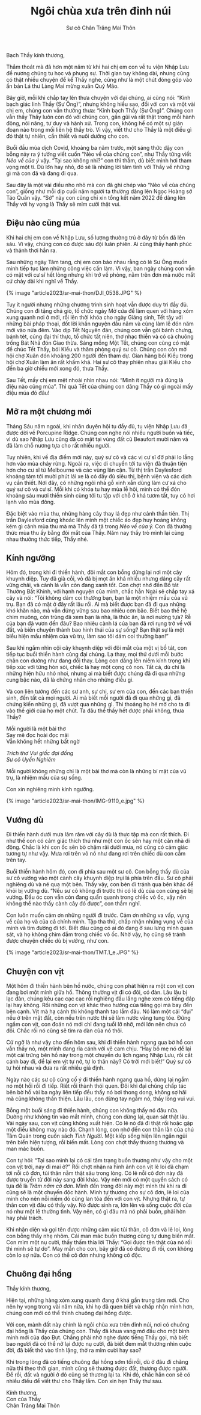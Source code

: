 ﻿---
title: Ngôi chùa xưa trên đỉnh núi
author: Sư cô Chân Trăng Mai Thôn
---

Bạch Thầy kính thương,

Thắm thoát mà đã hơn một năm từ khi hai chị em con về tu viện Nhập Lưu để nương chúng tu học và phụng sự. Thời gian tuy không dài, nhưng cũng có thật nhiều chuyện để kể Thầy nghe, cũng như là một chút đóng góp vào ấn bản Lá thư Làng Mai mừng xuân Quý Mão.

Bây giờ, mỗi khi chắp tay lên thưa chuyện với đại chúng, ai cũng nói: “Kính bạch giác linh Thầy (Sư Ông)”, nhưng không hiểu sao, đối với con và một vài chị em, chúng con vẫn thường thưa: “Kính bạch Thầy (Sư Ông)”. Chúng con vẫn thấy Thầy luôn còn đó với chúng con, gần gũi và rất thật trong mỗi hành động, nói năng, tư duy và hành xử. Trong con, không hề có một sự gián đoạn nào trong mối liên hệ thầy trò. Vì vậy, viết thư cho Thầy là một điều gì đó thật tự nhiên, cần thiết và nuôi dưỡng cho con.

Buổi đầu mùa dịch Covid, khoảng ba năm trước, một sáng thức dậy con bỗng nảy ra ý tưởng viết cuốn “Nẻo về của chúng con”, như Thầy từng viết *Nẻo về của ý* vậy. “Tại sao không nhỉ?” con thì thầm, dù biết mình hơi tham vọng một tí. Dù lớn hay nhỏ, đó sẽ là những lời tâm tình với Thầy về những gì mà con đã và đang đi qua. 

Sau đây là một vài điều nho nhỏ mà con đã ghi chép vào “Nẻo về của chúng con”, giống như mỗi dịp cuối năm người ta thường dâng lên Ngọc Hoàng sớ Táo Quân vậy. “Sớ” này con cũng chỉ xin tổng kết năm 2022 để dâng lên Thầy với hy vọng là Thầy sẽ mỉm cười thật vui.

## Điệu nào cũng múa

Khi hai chị em con về Nhập Lưu, số lượng thường trú ở đây từ bốn đã lên sáu. Vì vậy, chúng con có được sáu đội luân phiên. Ai cũng thấy hạnh phúc và thảnh thơi hẳn ra. 

Sau những ngày Tâm tang, chị em con bảo nhau rằng có lẽ Sư Ông muốn mình tiếp tục làm những công việc cần làm. Vì vậy, ban ngày chúng con vẫn có mặt với cư sĩ hết lòng nhưng khi trở về phòng, nằm trên đơn mà nước mắt cứ chảy dài khi nghĩ về Thầy.

{% image "article2023/sr-mai-thon/DJI_0538.JPG" %}

Tuy ít người nhưng những chương trình sinh hoạt vẫn được duy trì đầy đủ. Chúng con đi tặng chả giò, tổ chức ngày Mở cửa để làm quen với hàng xóm xung quanh nơi ở mới, rồi lên thời khóa cho ngày Giáng sinh, Tết tây với những bài pháp thoại, đốt lời khấn nguyện đầu năm và cùng làm lễ đón năm mới vào nửa đêm. Vào dịp Tết Nguyên đán, chúng con vẫn gói bánh chưng, bánh tét, cúng đại thí thực, tổ chức tất niên, thơ nhạc thiền và có cả chuông trống Bát Nhã đón Giao thừa. Sáng mồng Một Tết, chúng con cùng có mặt để chúc Tết Thầy, bói Kiều và thăm phòng quý sư cô. Chúng con còn mở hội chợ Xuân đón khoảng 200 người đến tham dự. Gian hàng bói Kiều trong hội chợ Xuân làm ăn rất khấm khá. Hai sư cô thay phiên nhau giải Kiều cho đến ba giờ chiều mới xong đó, thưa Thầy.

Sau Tết, mấy chị em mệt nhoài nhìn nhau nói: “Mình ít người mà đúng là điệu nào cũng múa”. Thì quà Tết của chúng con dâng Thầy có gì ngoài mấy điệu múa đó đâu!

## Mở ra một chương mới

Tháng Sáu năm ngoái, khi nhân duyên hội tụ đầy đủ, tu viện Nhập Lưu đã được dời về Porcupine Ridge. Chúng con nghe nói nhiều người buồn và tiếc, vì dù sao Nhập Lưu cũng đã có mặt tại vùng đất cũ Beaufort mười năm và đã làm chỗ nương tựa cho rất nhiều người. 

Tuy nhiên, khi về địa điểm mới này, quý sư cô và các vị cư sĩ đỡ phải lo lắng hơn vào mùa cháy rừng. Ngoài ra, việc di chuyển tới tu viện đã thuận tiện hơn cho cư sĩ từ Melbourne và các vùng lân cận. Từ thị trấn Daylesford khoảng tám tới mười phút lái xe là có đầy đủ siêu thị, bệnh viện và các dịch vụ cần thiết. Nơi đây, có những ngôi nhà gỗ xinh xắn dùng làm cư xá cho quý sư cô và cư sĩ. Mỗi khi có khóa tu hay mùa lễ hội, mình có thể đón khoảng sáu mươi thiền sinh cùng tới tu tập với chỗ ở khá tươm tất, tuy có hơi lạnh vào mùa đông.

Đặc biệt vào mùa thu, những hàng cây thay lá đẹp như cảnh thần tiên. Thị trấn Daylesford cũng khoác lên mình một chiếc áo đẹp huy hoàng không kém gì cảnh mùa thu mà mà Thầy đã tả trong *Nẻo về của ý.* Con đã thưởng thức mùa thu ấy bằng đôi mắt của Thầy. Năm nay thầy trò mình lại cùng nhau thưởng thức tiếp, Thầy nhé.

## Kính ngưỡng

Hôm đó, trong khi đi thiền hành, đôi mắt con bỗng dừng lại nơi một cây khuynh diệp. Tuy đã già cỗi, vỏ đã bị mọt ăn khá nhiều nhưng dáng cây rất vững chãi, và cành lá vẫn còn đang xanh tốt. Con chợt nhớ đến Bồ tát Thường Bất Khinh, với hạnh nguyện của mình, chắc hẳn Ngài sẽ chắp tay xá cây và nói: “Tôi không dám coi thường bạn, bạn là một nhiệm mầu của vũ trụ. Bạn đã có mặt ở đây rất lâu rồi. Ai mà biết được bạn đã đi qua những khó khăn nào, mà vẫn đứng vững sau bao nhiêu cơn bão. Biết bao thế hệ chim muông, côn trùng đã xem bạn là nhà, là thức ăn, là nơi nương tựa? Rễ của bạn đã vươn đến đâu? Bao nhiêu cành lá của bạn đã rơi rụng trở về với đất, và biến chuyển thành bao hình thái của sự sống? Bạn thật sự là một biểu hiện mầu nhiệm của vũ trụ, làm sao tôi dám coi thường bạn!”

Sau khi ngắm nhìn cội cây khuynh diệp với đôi mắt của một vị bồ tát, con tiếp tục buổi thiền hành cùng đại chúng. Lạ thay, mọi thứ dưới mỗi bước chân con dường như đang đổi thay. Lòng con dâng lên niềm kính trọng khi tiếp xúc với từng hòn sỏi, chiếc lá hay một cọng cỏ non. Tất cả, dù chỉ là những hiện hữu nhỏ nhoi, nhưng ai mà biết được chúng đã đi qua những cung bậc nào, đã là chứng nhân cho những điều gì. 

Và con liên tưởng đến các sư anh, sư chị, sư em của con, đến các bạn thiền sinh, đến tất cả mọi người. Ai mà biết mỗi người đã đi qua những gì, đã chứng kiến những gì, đã vượt qua những gì. Thi thoảng họ hé mở cho ta đi vào thế giới của họ một chút. Ta đâu thể thấy hết được phải không, thưa Thầy?

<div class="verse"><p>Mỗi người là một bài thơ<br/>
Say mê đọc hoài đọc mãi<br/>
Vẫn không hết những bất ngờ</p>
<cite>Trích thơ <i>Vui giấc đại đồng</i><br><span class="signoff-lvl-1">Sư cô Uyển Nghiêm</span></cite></div>

Mỗi người không những chỉ là một bài thơ mà còn là những bí mật của vũ trụ, là nhiệm mầu của sự sống.

Con xin nghiêng mình kính ngưỡng.

{% image "article2023/sr-mai-thon/IMG-9110_e.jpg" %}

## Vướng dù

Đi thiền hành dưới mưa lâm râm với cây dù là thực tập mà con rất thích. Đi như thế con có cảm giác thích thú như một con ốc sên hay một căn nhà di động. Chắc là khi con ốc sên bò chậm rãi dưới mưa, nó cũng có cảm giác tương tự như vậy. Mưa rơi trên vỏ nó như đang rơi trên chiếc dù con cầm trên tay.

Buổi thiền hành hôm đó, con đi phía sau một sư cô. Con bỗng thấy dù của sư cô vướng vào một cành cây khuynh diệp trụi lá phía trên đầu. Sư cô phải nghiêng dù và né qua một bên. Thấy vậy, con bèn đi tránh qua bên khác để khỏi bị vướng dù. “Nếu sư cô không đi trước thì có lẽ dù của con cũng sẽ bị vướng. Đầu óc con vẫn còn đang quẩn quanh trong chiếc vỏ ốc, vậy nên không thể nào thấy cành cây đó được”, con thầm nghĩ.

Con luôn muốn cảm ơn những người đi trước. Cảm ơn những va vấp, vụng về của họ và của cả chính mình. Tập tha thứ, chấp nhận những vụng về của mình và tìm đường đi tới. Biết đâu cũng có ai đó đang ở sau lưng mình quan sát, và họ không chìm đắm trong chiếc vỏ ốc. Nhờ vậy, họ cũng sẽ tránh được chuyện chiếc dù bị vướng, như con.

{% image "article2023/sr-mai-thon/TMT.1_e.JPG" %}

## Chuyện con vịt

Một hôm đi thiền hành bên hồ nước, chúng con phát hiện ra một con vịt con đang bơi một mình giữa hồ. Thông thường vịt đi có đôi, có đàn. Lâu lâu bị lạc đàn, chúng kêu cạc cạc cạc rồi nghiêng đầu lắng nghe xem có tiếng đáp lại hay không. Rồi những con vịt khác theo hướng của tiếng gọi mà bay đến bên cạnh. Vịt mà hạ cánh thì không thanh tao lắm đâu. Nó làm một cái “đụi” nếu ở trên mặt đất, còn nếu trên nước thì sẽ làm nước văng tung tóe. Đứng ngắm con vịt, con đoán nó mới chỉ đang tuổi lỡ nhỡ, mới lớn nên chưa có đôi. Chắc rồi nó cũng sẽ tìm ra đàn của nó thôi.

Cứ ngỡ là như vậy cho đến hôm sau, khi đi thiền hành ngang qua bờ hồ con vẫn thấy nó, một mình đang rỉa cánh với vẻ cam chịu. “Hay bố mẹ nó để lại một cái trứng bên hồ này trong một chuyến du lịch ngang Nhập Lưu, rồi cất cánh bay đi, để lại em vịt tự nở, tự lo thân này? Có trời mới biết!” Quý sư cô tự hỏi nhau và đưa ra rất nhiều giả định.

Ngày nào các sư cô cũng cố ý đi thiền hành ngang qua hồ, dừng lại ngắm nó một hồi rồi đi tiếp. Riết rồi thành thói quen. Đôi khi đại chúng chấp tác bên bờ hồ vài ba ngày liên tiếp đều thấy nó bơi thong dong, không sợ hãi mà cũng không thân thiện. Lâu lâu, con dừng tay ngắm nó, thấy lòng vui vui.

Bỗng một buổi sáng đi thiền hành, chúng con không thấy nó đâu nữa. Dường như không tin vào mắt mình, chúng con dừng lại, quan sát thật lâu. Vài ngày sau, con vịt cũng không xuất hiện. Có lẽ nó đã đi thật rồi hoặc gặp một điều không may nào đó. Chạnh lòng, con nhớ đến con thằn lằn của chú Tâm Quán trong cuốn sách *Tình Người*. Một kiếp sống hiện lên ngắn ngủi trên biển hiện tượng, rồi biến mất. Lòng con chợt thấy thương thương và man mác buồn. 

<!-- {% image "article2023/sr-mai-thon/Thiền hành Vu Lan 3.JPG" %} -->

Con tự hỏi: “Tại sao mình lại có cái tâm trạng buồn thương như vậy cho một con vịt trời, nay đi mai ở?” Rồi chợt nhận ra hình ảnh con vịt lẻ loi đã chạm tới nỗi cô đơn, tủi thân nằm thật sâu trong lòng. Có lẽ nỗi cô đơn này đã được truyền từ đời này sang đời khác. Vậy nên mới có một quyển sách có tựa đề là *Trăm năm cô đơn*. Mình đến trong đời này một mình thì khi ra đi cũng sẽ là một chuyến độc hành. Mình tự thương cho sự cô đơn, lẻ loi của mình cho nên nỗi niềm đó cũng lan tỏa đến với con vịt. Nhưng thật ra, tự thân con vịt đâu có thấy vậy. Nó được sinh ra, lớn lên và sống cuộc đời của nó như một lẽ thường tình. Vậy nên, có gì đâu mà nó phải buồn, phải hờn hay phải trách.

Khi nhận diện và gọi tên được những cảm xúc tủi thân, cô đơn và lẻ loi, lòng con bỗng thấy nhẹ nhõm. Cái man mác buồn thương cũng tự dưng biến mất. Con mỉm một nụ cười, thấy thấm thía lời Thầy: “Gọi được tên thật của nó rồi thì mình sẽ tự do”. May mắn cho con, bây giờ đã có đường đi rồi, con không còn lo sợ nữa. Con có thể cô đơn nhưng không cô độc.

## Chuông đại hồng

Thầy kính thương,

Hiện tại, những hàng xóm xung quanh đang ở khá gần trung tâm mới. Cho nên hy vọng trong vài năm nữa, khi họ đã quen biết và chấp nhận mình hơn, chúng con mới có thể thỉnh chuông đại hồng được. 

Với con, mảnh đất này chính là ngôi chùa xưa trên đỉnh núi, nơi có chuông đại hồng là Thầy của chúng con. Thầy đã khua vang mở đầu cho một bình minh mới của đạo Bụt. Chẳng phải nhờ nghe được tiếng Thầy gọi, mà biết bao người đã có thể nở lại được nụ cười, đã biết đem mắt thương nhìn cuộc đời, đã biết thở vào tĩnh lặng, thở ra mỉm cười hay sao?

Khi trong lòng đã có tiếng chuông đại hồng sớm tối rồi, dù ở đâu đi chăng nữa thì theo thời gian, mình cũng sẽ thương được đất, thương được người. Để rồi, đất và người ở đó cũng sẽ thương lại ta. Khi đó, chắc hẳn con sẽ có nhiều điều để viết thư cho Thầy lắm. Con xin hẹn Thầy thư sau.

<p class="signoff"><span class="signoff-lvl-1">Kính thương,</span><br/>
<span class="signoff-lvl-1">Con của Thầy</span><br/>
<span class="signoff-lvl-2">Chân Trăng Mai Thôn</span></p>
